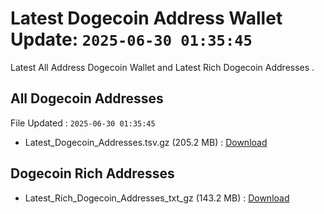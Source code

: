# Latest Dogecoin Address Wallet Update: `2025-06-30 01:35:45`

Latest All Address Dogecoin Wallet and Latest Rich Dogecoin Addresses .

## All Dogecoin Addresses

File Updated : `2025-06-30 01:35:45`

- Latest_Dogecoin_Addresses.tsv.gz (205.2 MB) : [Download](https://github.com/Pymmdrza/Rich-Address-Wallet/releases/tag/Dogecoin)

## Dogecoin Rich Addresses

- Latest_Rich_Dogecoin_Addresses_txt_gz (143.2 MB) : [Download](https://github.com/Pymmdrza/Rich-Address-Wallet/releases/tag/Dogecoin)
